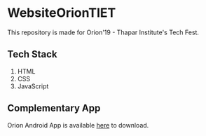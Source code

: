 # WebsiteOrionTIET
This repository is made for Orion'19 - Thapar Institute's Tech Fest.

## Tech Stack
1. HTML
2. CSS
3. JavaScript

## Complementary App
Orion Android App is available [here](https://github.com/shyvum/in.shyvum.thapar.orion/releases) to download.